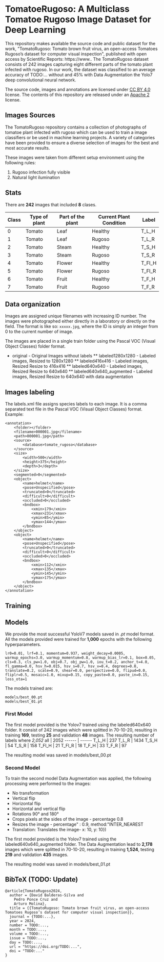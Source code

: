 # TomatoeRugoso: A Multiclass Tomatoe Rugoso Image Dataset for Deep Learning

This repository makes available the source code and public dataset for the work, "TomatoRugoso: Tomato brown fruit virus, an open-access Tomatoes Rugoso’s dataset for computer visual inspection", published with open access by Scientific Reports: https://www.. The TomatoRugoso dataset consists of 242 images capturing eight different parts of the tomato plant infected with rugoso. In our work, the dataset was classified to an average accuracy of TODO:... without and 45% with Data Augmentation the Yolo7 deep convolutional neural network.

The source code, images and annotations are licensed under [CC BY 4.0](https://creativecommons.org/licenses/by/4.0/) license. The contents of this repository are released under an [Apache 2](LICENSE) license.

## Images Sources
The TomatoRugoso repository contains a collection of photographs of tomatoe plant infected with rugoso which can be used to train a image classifiers or be used in machine learning projects. A variety of categories have been provided to ensure a diverse selection of images for the best and most accurate results.

These images were taken from different setup environment using the following rules:
1. Rugoso infection fully visible
2. Natural light ilumination 

## Stats
There are **242** images that included **8** clases.

Class | Type of plant | Part of the plant | Current Plant Condition | Label 
------ | ------ | ------ | ------ | ------     
0   | Tomato    | Leaf  | Healthy   | T_L_H     
1   | Tomato    | Leaf  | Rugoso    | T_L_R      
2   | Tomato    | Steam | Healthy   | T_S_H     
3   | Tomato    | Steam | Rugoso    | T_S_R      
4   | Tomato    | Flower| Healthy   | T_Fl_H     
5   | Tomato    | Flower| Rugoso    | T_Fl_R     
6   | Tomato    | Fruit | Healthy   | T_F_H      
7   | Tomato    | Fruit | Rugoso    | T_F_R      

## Data organization

Images are assigned unique filenames with increasing ID number. The images were photographed either directly in a laboratory or directly on the field. The format is like so: ```xxxxx.jpg```, where the ID is simply an integer from 0 to the current number of image.

The images are placed in a single train folder using the Pascal VOC (Visual Object Classes) folder format.

* original - Original Images without labels
** labeled1280x1280 - Labeled images, Resized to 1280x1280 
** labeled416x416 - Labeled images, Resized Resize to 416x416 
** labeled640x640 - Labeled images, Resized Resize to 640x640 
** labeled640x640_augmented - Labeled images, Resized Resize to 640x640 with data augmentation

## Images labeling

The labels.xml file assigns species labels to each image. It is a comma separated text file in the Pascal VOC (Visual Object Classes) format. Example:

```
<annotation>
    <folder></folder>
    <filename>000001.jpg</filename>
    <path>000001.jpg</path>
    <source>
        <database>tomate_rugoso</database>
    </source>
    <size>
        <width>500</width>
        <height>375</height>
        <depth>3</depth>
    </size>
    <segmented>0</segmented>
    <object>
        <name>helmet</name>
        <pose>Unspecified</pose>
        <truncated>0</truncated>
        <difficult>0</difficult>
        <occluded>0</occluded>
        <bndbox>
            <xmin>179</xmin>
            <xmax>231</xmax>
            <ymin>85</ymin>
            <ymax>144</ymax>
        </bndbox>
    </object>
    <object>
        <name>helmet</name>
        <pose>Unspecified</pose>
        <truncated>0</truncated>
        <difficult>0</difficult>
        <occluded>0</occluded>
        <bndbox>
            <xmin>112</xmin>
            <xmax>135</xmax>
            <ymin>145</ymin>
            <ymax>175</ymax>
        </bndbox>
    </object>
</annotation>
```

## Training

## Models

We provide the most successful YoloV7 models saved in *.pt* model format. All the models provided were trained for **1,000** epochs with the following hyperparameters. 
```
lr0=0.01, lrf=0.1, momentum=0.937, weight_decay=0.0005, warmup_epochs=3.0, warmup_momentum=0.8, warmup_bias_lr=0.1, box=0.05, cls=0.3, cls_pw=1.0, obj=0.7, obj_pw=1.0, iou_t=0.2, anchor_t=4.0, fl_gamma=0.0, hsv_h=0.015, hsv_s=0.7, hsv_v=0.4, degrees=0.0, translate=0.2, scale=0.9, shear=0.0, perspective=0.0, flipud=0.0, fliplr=0.5, mosaic=1.0, mixup=0.15, copy_paste=0.0, paste_in=0.15, loss_ota=1
```

The models trained are: 

```
models/best_00.pt
models/best_01.pt
```

### First Model
The first model provided is the Yolov7 trained using the labeled640x640 folder. It consist of 242 images which were splitted in 70-10-20, resulting in training **169**, testing **25** and validation **48** images. The resulting number of labels where *2,052*
 all        | 2052
 ------ | ------
 T_L_H     | 237
 T_L_R     | 1434
 T_S_H     | 54
 T_S_R     | 158 
 T_Fl_H    | 21 
 T_Fl_R    | 18 
 T_F_H     | 33 
 T_F_R     | 97 

The resulting model was saved in models/best_00.pt

### Second Model
To train the second model Data Augmentation was applied, the following processing were performed to the images: 

* No transformation
* Vertical flip
* Horizontal flip
* Horizontal and vertical flip
* Rotations 90° and 180°
* Crops pixels at the sides of the image - percentage 0.8
* Resizes the image - percentage" : 0.9, method:"INTER_NEAREST
* Translation: Translates the image- x: 10, y: 10})

The first model provided is the Yolov7 trained using the labeled640x640_augmented folder. The Data Augmentation lead to **2,178** images which were splitted in 70-10-20, resulting in training **1,524**, testing **219** and validation **435** images.

The resulting model was saved in models/best_01.pt


## BibTeX (TODO: Update)
```
@article{TomatoRugoso2024,
  author = {David Balderas-Silva and
    Pedro Ponce Cruz and 
    Arturo Molina},
  title = {{TomatoRugoso: Tomato brown fruit virus, an open-access Tomatoes Rugoso’s dataset for computer visual inspection}},
  journal = {TODO:...},
  year = 2024,
  number = TODO:...,
  month = TODO:...,
  volume = TODO:...,
  issue = TODO:...,
  day = TODO:...,
  url = "https://doi.org/TODO:...",
  doi = "TODO:..."
}

```
